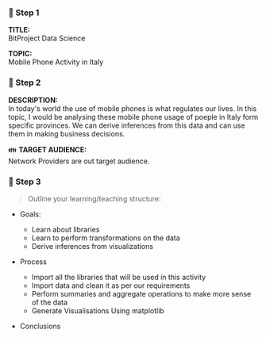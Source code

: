 
### :pushpin: Step 1
**TITLE:**    
BitProject Data Science

**TOPIC:**    
Mobile Phone Activity in Italy

### :pushpin: Step 2

**DESCRIPTION:**    
In today's world the use of mobile phones is what regulates our lives. In this topic, I would be analysing these mobile phone usage
of poeple in Italy form specific provinces. We can derive inferences from this data and can use them in making business decisions.

:family: **TARGET AUDIENCE:**    
Network Providers are out target audience.

### :pushpin: Step 3
> Outline your learning/teaching structure: 
- Goals:
  - Learn about libraries
  - Learn to perform transformations on the data
  - Derive inferences from visualizations
  
- Process
  - Import all the libraries that will be used in this activity 
  - Import data and clean it as per our requirements
  - Perform summaries and aggregate operations to make more sense of the data
  - Generate Visualisations Using matplotlib

- Conclusions
